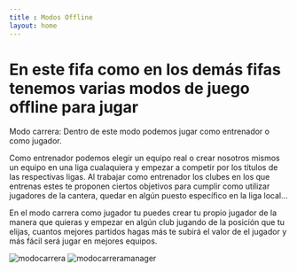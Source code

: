 ```yaml
---
title : Modos Offline
layout: home
---
```


# En este fifa como en los demás fifas tenemos varias modos de juego offline para jugar

Modo carrera:
Dentro de este modo podemos jugar como entrenador o como jugador.

Como entrenador podemos elegir un equipo real o crear nosotros mismos un equipo en una liga cualaquiera y empezar a competir por los títulos de las respectivas ligas. Al trabajar como entrenador los clubes en los que entrenas estes te proponen ciertos objetivos para cumplir como utilizar jugadores de la cantera, quedar en algún puesto específico en la liga local...

En el modo carrera como jugador tu puedes crear tu propio jugador de la manera que quieras y empezar en algún club jugando de la posición que tu elijas, cuantos mejores partidos hagas más te subirá el valor de el jugador y más fácil será jugar en mejores equipos.

![modocarrera](https://i.ytimg.com/vi/taHkCXmyKj4/hq720.jpg?sqp=-oaymwEhCK4FEIIDSFryq4qpAxMIARUAAAAAGAElAADIQj0AgKJD&rs=AOn4CLBa8aQMCEnEnCR_w3iIxXM3ua89FQ)
![modocarreramanager](https://i.ytimg.com/vi/LjylNvcL2EI/hq720.jpg?sqp=-oaymwEhCK4FEIIDSFryq4qpAxMIARUAAAAAGAElAADIQj0AgKJD&rs=AOn4CLCVaQ-ErdOvf7MLg4VsfspK5zNSIg)
